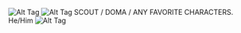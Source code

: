 
![Alt Tag](https://64.media.tumblr.com/9e0016d691c7ab675b4dc7c9b4ac68b2/44fc57363d9bd3e4-b4/s1280x1920/afeaa677490a02b0c2b966228b2da060fae762f4.pnj)
![Alt Tag](https://64.media.tumblr.com/56fd5945858f7b4f3a86ece81767e765/44fc57363d9bd3e4-41/s640x960/e0dded6ab7b34d0f9b03606b209f65e1abbca741.gifv) 
  SCOUT / DOMA / ANY FAVORITE CHARACTERS. He/Him ![Alt Tag](https://64.media.tumblr.com/9c219299da1c33ac7755e8767fdc3b47/680ef49d95e1b64f-69/s75x75_c1/4ef6565d17a52af362cd69ae8416592b0b7adbf6.gifv)
